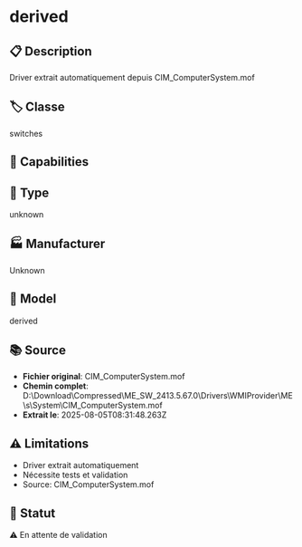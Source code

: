 # derived

## 📋 Description
Driver extrait automatiquement depuis CIM_ComputerSystem.mof

## 🏷️ Classe
switches

## 🔧 Capabilities


## 📡 Type
unknown

## 🏭 Manufacturer
Unknown

## 📱 Model
derived

## 📚 Source
- **Fichier original**: CIM_ComputerSystem.mof
- **Chemin complet**: D:\Download\Compressed\ME_SW_2413.5.67.0\Drivers\WMIProvider\ME\s\System\CIM_ComputerSystem.mof
- **Extrait le**: 2025-08-05T08:31:48.263Z

## ⚠️ Limitations
- Driver extrait automatiquement
- Nécessite tests et validation
- Source: CIM_ComputerSystem.mof

## 🚀 Statut
⚠️ En attente de validation

